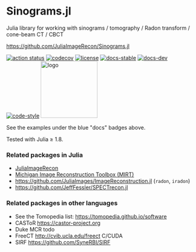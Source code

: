 # Sinograms.jl
Julia library for working with
sinograms / tomography / Radon transform / cone-beam CT / CBCT

https://github.com/JuliaImageRecon/Sinograms.jl

[![action status][action-img]][action-url]
[![codecov][codecov-img]][codecov-url]
[![license][license-img]][license-url]
[![docs-stable][docs-stable-img]][docs-stable-url]
[![docs-dev][docs-dev-img]][docs-dev-url]
[![code-style][code-blue-img]][code-blue-url]
<img src="docs/src/assets/logo.png" alt="logo" width="150"/>

See the examples under the blue "docs" badges above.

Tested with Julia ≥ 1.8.


### Related packages in Julia

* [JuliaImageRecon](https://github.com/JuliaImageRecon)
* [Michigan Image Reconstruction Toolbox (MIRT)](https://github.com/JeffFessler/MIRT.jl)
* https://github.com/JuliaImages/ImageReconstruction.jl (`radon`, `iradon`)
* https://github.com/JeffFessler/SPECTrecon.jl


### Related packages in other languages

* See the Tomopedia list: https://tomopedia.github.io/software
* CASToR https://castor-project.org
* Duke MCR todo
* FreeCT http://cvib.ucla.edu/freect C/CUDA
* SIRF https://github.com/SyneRBI/SIRF


<!-- URLs -->
[action-img]: https://github.com/JuliaImageRecon/Sinograms.jl/workflows/CI/badge.svg
[action-url]: https://github.com/JuliaImageRecon/Sinograms.jl/actions
[build-img]: https://github.com/JuliaImageRecon/Sinograms.jl/workflows/CI/badge.svg?branch=main
[build-url]: https://github.com/JuliaImageRecon/Sinograms.jl/actions?query=workflow%3ACI+branch%3Amain
[code-blue-img]: https://img.shields.io/badge/code%20style-blue-4495d1.svg
[code-blue-url]: https://github.com/invenia/BlueStyle
[codecov-img]: https://codecov.io/github/JuliaImageRecon/Sinograms.jl/coverage.svg?branch=main
[codecov-url]: https://codecov.io/github/JuliaImageRecon/Sinograms.jl?branch=main
[docs-stable-img]: https://img.shields.io/badge/docs-stable-blue.svg
[docs-stable-url]: https://JuliaImageRecon.github.io/Sinograms.jl/stable
[docs-dev-img]: https://img.shields.io/badge/docs-dev-blue.svg
[docs-dev-url]: https://JuliaImageRecon.github.io/Sinograms.jl/dev
[license-img]: http://img.shields.io/badge/license-MIT-brightgreen.svg?style=flat
[license-url]: LICENSE
